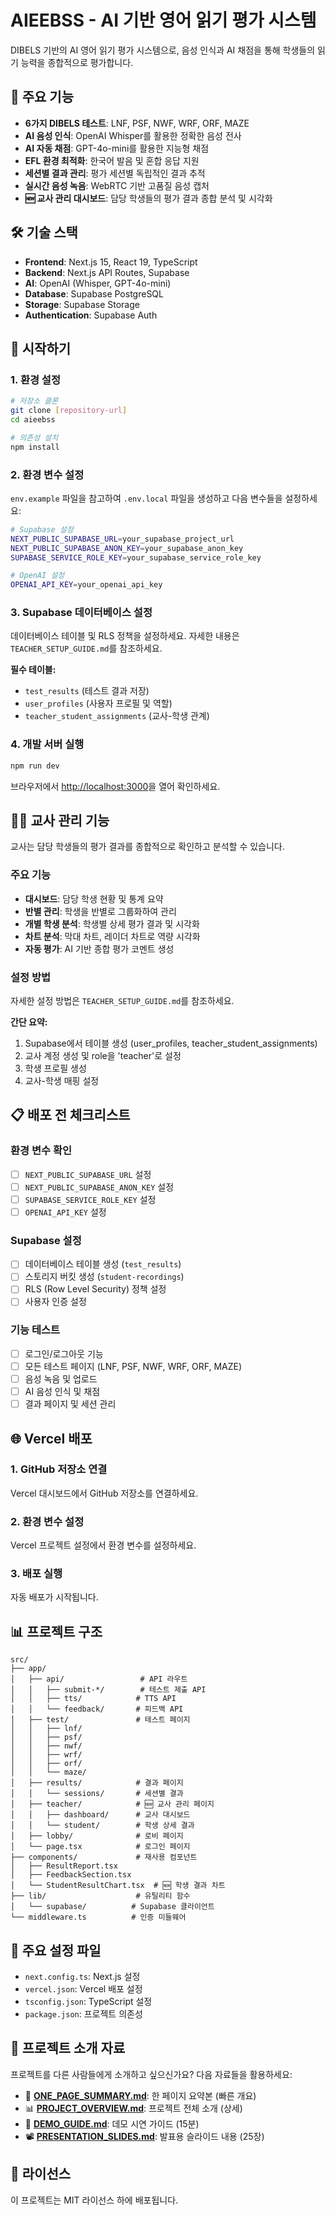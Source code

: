 # AIEEBSS - AI 기반 영어 읽기 평가 시스템

DIBELS 기반의 AI 영어 읽기 평가 시스템으로, 음성 인식과 AI 채점을 통해 학생들의 읽기 능력을 종합적으로 평가합니다.

## 🎯 주요 기능

- **6가지 DIBELS 테스트**: LNF, PSF, NWF, WRF, ORF, MAZE
- **AI 음성 인식**: OpenAI Whisper를 활용한 정확한 음성 전사
- **AI 자동 채점**: GPT-4o-mini를 활용한 지능형 채점
- **EFL 환경 최적화**: 한국어 발음 및 혼합 응답 지원
- **세션별 결과 관리**: 평가 세션별 독립적인 결과 추적
- **실시간 음성 녹음**: WebRTC 기반 고품질 음성 캡처
- **🆕 교사 관리 대시보드**: 담당 학생들의 평가 결과 종합 분석 및 시각화

## 🛠️ 기술 스택

- **Frontend**: Next.js 15, React 19, TypeScript
- **Backend**: Next.js API Routes, Supabase
- **AI**: OpenAI (Whisper, GPT-4o-mini)
- **Database**: Supabase PostgreSQL
- **Storage**: Supabase Storage
- **Authentication**: Supabase Auth

## 🚀 시작하기

### 1. 환경 설정

```bash
# 저장소 클론
git clone [repository-url]
cd aieebss

# 의존성 설치
npm install
```

### 2. 환경 변수 설정

`env.example` 파일을 참고하여 `.env.local` 파일을 생성하고 다음 변수들을 설정하세요:

```bash
# Supabase 설정
NEXT_PUBLIC_SUPABASE_URL=your_supabase_project_url
NEXT_PUBLIC_SUPABASE_ANON_KEY=your_supabase_anon_key
SUPABASE_SERVICE_ROLE_KEY=your_supabase_service_role_key

# OpenAI 설정
OPENAI_API_KEY=your_openai_api_key
```

### 3. Supabase 데이터베이스 설정

데이터베이스 테이블 및 RLS 정책을 설정하세요. 자세한 내용은 `TEACHER_SETUP_GUIDE.md`를 참조하세요.

**필수 테이블:**
- `test_results` (테스트 결과 저장)
- `user_profiles` (사용자 프로필 및 역할)
- `teacher_student_assignments` (교사-학생 관계)

### 4. 개발 서버 실행

```bash
npm run dev
```

브라우저에서 [http://localhost:3000](http://localhost:3000)을 열어 확인하세요.

## 👨‍🏫 교사 관리 기능

교사는 담당 학생들의 평가 결과를 종합적으로 확인하고 분석할 수 있습니다.

### 주요 기능
- **대시보드**: 담당 학생 현황 및 통계 요약
- **반별 관리**: 학생을 반별로 그룹화하여 관리
- **개별 학생 분석**: 학생별 상세 평가 결과 및 시각화
- **차트 분석**: 막대 차트, 레이더 차트로 역량 시각화
- **자동 평가**: AI 기반 종합 평가 코멘트 생성

### 설정 방법
자세한 설정 방법은 `TEACHER_SETUP_GUIDE.md`를 참조하세요.

**간단 요약:**
1. Supabase에서 테이블 생성 (user_profiles, teacher_student_assignments)
2. 교사 계정 생성 및 role을 'teacher'로 설정
3. 학생 프로필 생성
4. 교사-학생 매핑 설정

## 📋 배포 전 체크리스트

### 환경 변수 확인
- [ ] `NEXT_PUBLIC_SUPABASE_URL` 설정
- [ ] `NEXT_PUBLIC_SUPABASE_ANON_KEY` 설정  
- [ ] `SUPABASE_SERVICE_ROLE_KEY` 설정
- [ ] `OPENAI_API_KEY` 설정

### Supabase 설정
- [ ] 데이터베이스 테이블 생성 (`test_results`)
- [ ] 스토리지 버킷 생성 (`student-recordings`)
- [ ] RLS (Row Level Security) 정책 설정
- [ ] 사용자 인증 설정

### 기능 테스트
- [ ] 로그인/로그아웃 기능
- [ ] 모든 테스트 페이지 (LNF, PSF, NWF, WRF, ORF, MAZE)
- [ ] 음성 녹음 및 업로드
- [ ] AI 음성 인식 및 채점
- [ ] 결과 페이지 및 세션 관리

## 🌐 Vercel 배포

### 1. GitHub 저장소 연결
Vercel 대시보드에서 GitHub 저장소를 연결하세요.

### 2. 환경 변수 설정
Vercel 프로젝트 설정에서 환경 변수를 설정하세요.

### 3. 배포 실행
자동 배포가 시작됩니다.

## 📊 프로젝트 구조

```
src/
├── app/
│   ├── api/                 # API 라우트
│   │   ├── submit-*/        # 테스트 제출 API
│   │   ├── tts/            # TTS API
│   │   └── feedback/       # 피드백 API
│   ├── test/               # 테스트 페이지
│   │   ├── lnf/
│   │   ├── psf/
│   │   ├── nwf/
│   │   ├── wrf/
│   │   ├── orf/
│   │   └── maze/
│   ├── results/            # 결과 페이지
│   │   └── sessions/       # 세션별 결과
│   ├── teacher/            # 🆕 교사 관리 페이지
│   │   ├── dashboard/      # 교사 대시보드
│   │   └── student/        # 학생 상세 결과
│   ├── lobby/              # 로비 페이지
│   └── page.tsx            # 로그인 페이지
├── components/             # 재사용 컴포넌트
│   ├── ResultReport.tsx
│   ├── FeedbackSection.tsx
│   └── StudentResultChart.tsx  # 🆕 학생 결과 차트
├── lib/                    # 유틸리티 함수
│   └── supabase/          # Supabase 클라이언트
└── middleware.ts          # 인증 미들웨어
```

## 🔧 주요 설정 파일

- `next.config.ts`: Next.js 설정
- `vercel.json`: Vercel 배포 설정
- `tsconfig.json`: TypeScript 설정
- `package.json`: 프로젝트 의존성

## 📢 프로젝트 소개 자료

프로젝트를 다른 사람들에게 소개하고 싶으신가요? 다음 자료들을 활용하세요:

- 📄 **[ONE_PAGE_SUMMARY.md](ONE_PAGE_SUMMARY.md)**: 한 페이지 요약본 (빠른 개요)
- 📊 **[PROJECT_OVERVIEW.md](PROJECT_OVERVIEW.md)**: 프로젝트 전체 소개 (상세)
- 🎥 **[DEMO_GUIDE.md](DEMO_GUIDE.md)**: 데모 시연 가이드 (15분)
- 📽️ **[PRESENTATION_SLIDES.md](PRESENTATION_SLIDES.md)**: 발표용 슬라이드 내용 (25장)

## 📝 라이선스

이 프로젝트는 MIT 라이선스 하에 배포됩니다.
